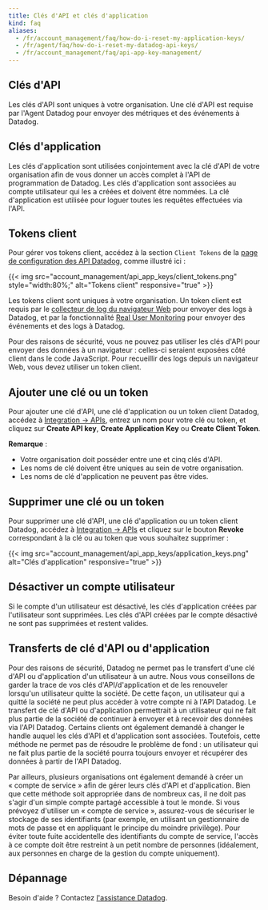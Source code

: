 ```yaml
---
title: Clés d'API et clés d'application
kind: faq
aliases:
  - /fr/account_management/faq/how-do-i-reset-my-application-keys/
  - /fr/agent/faq/how-do-i-reset-my-datadog-api-keys/
  - /fr/account_management/faq/api-app-key-management/
---
```

## Clés d'API

Les clés d'API sont uniques à votre organisation. Une clé d'API est requise par l'Agent Datadog pour envoyer des métriques et des événements à Datadog.

## Clés d'application

Les clés d'application sont utilisées conjointement avec la clé d'API de votre organisation afin de vous donner un accès complet à l'API de programmation de Datadog. Les clés d'application sont associées au compte utilisateur qui les a créées et doivent être nommées. La clé d'application est utilisée pour loguer toutes les requêtes effectuées via l'API.

## Tokens client

Pour gérer vos tokens client, accédez à la section `Client Tokens` de la [page de configuration des API Datadog][1], comme illustré ici :

{{< img src="account_management/api_app_keys/client_tokens.png" style="width:80%;" alt="Tokens client" responsive="true" >}}

Les tokens client sont uniques à votre organisation. Un token client est requis par le [collecteur de log du navigateur Web][2] pour envoyer des logs à Datadog, et par la fonctionnalité [Real User Monitoring][3] pour envoyer des événements et des logs à Datadog.

Pour des raisons de sécurité, vous ne pouvez pas utiliser les clés d'API pour envoyer des données à un navigateur : celles-ci seraient exposées côté client dans le code JavaScript. Pour recueillir des logs depuis un navigateur Web, vous devez utiliser un token client.

## Ajouter une clé ou un token

Pour ajouter une clé d'API, une clé d'application ou un token client Datadog, accédez à [Integration -> APIs][4], entrez un nom pour votre clé ou token, et cliquez sur **Create API key**, **Create Application Key** ou **Create Client Token**.

**Remarque** :

* Votre organisation doit posséder entre une et cinq clés d'API.
* Les noms de clé doivent être uniques au sein de votre organisation.
* Les noms de clé d'application ne peuvent pas être vides.

## Supprimer une clé ou un token

Pour supprimer une clé d'API, une clé d'application ou un token client Datadog, accédez à [Integration -> APIs][4] et cliquez sur le bouton **Revoke** correspondant à la clé ou au token que vous souhaitez supprimer :

{{< img src="account_management/api_app_keys/application_keys.png" alt="Clés d'application" responsive="true" >}}

## Désactiver un compte utilisateur
Si le compte d'un utilisateur est désactivé, les clés d'application créées par l'utilisateur sont supprimées. Les clés d'API créées par le compte désactivé ne sont pas supprimées et restent valides.

## Transferts de clé d'API ou d'application
Pour des raisons de sécurité, Datadog ne permet pas le transfert d'une clé d'API ou d'application d'un utilisateur à un autre. Nous vous conseillons de garder la trace de vos clés d'API/d'application et de les renouveler lorsqu'un utilisateur quitte la société. De cette façon, un utilisateur qui a quitté la société ne peut plus accéder à votre compte ni à l'API Datadog. Le transfert de clé d'API ou d'application permettrait à un utilisateur qui ne fait plus partie de la société de continuer à envoyer et à recevoir des données via l'API Datadog. Certains clients ont également demandé à changer le handle auquel les clés d'API et d'application sont associées. Toutefois, cette méthode ne permet pas de résoudre le problème de fond : un utilisateur qui ne fait plus partie de la société pourra toujours envoyer et récupérer des données à partir de l'API Datadog.

Par ailleurs, plusieurs organisations ont également demandé à créer un « compte de service » afin de gérer leurs clés d'API et d'application. Bien que cette méthode soit appropriée dans de nombreux cas, il ne doit pas s'agir d'un simple compte partagé accessible à tout le monde. Si vous prévoyez d'utiliser un « compte de service », assurez-vous de sécuriser le stockage de ses identifiants (par exemple, en utilisant un gestionnaire de mots de passe et en appliquant le principe du moindre privilège). Pour éviter toute fuite accidentelle des identifiants du compte de service, l'accès à ce compte doit être restreint à un petit nombre de personnes (idéalement, aux personnes en charge de la gestion du compte uniquement).

## Dépannage

Besoin d'aide ? Contactez [l'assistance Datadog][1].

[1]: /fr/help
[2]: https://docs.datadoghq.com/fr/logs/log_collection/javascript
[3]: /fr/real_user_monitoring
[4]: https://app.datadoghq.com/account/settings#api
